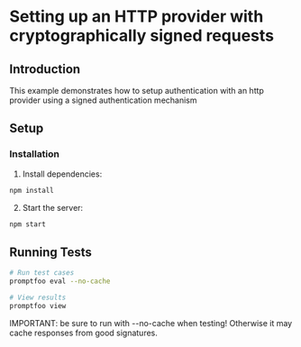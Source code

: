 # Setting up an HTTP provider with cryptographically signed requests

## Introduction

This example demonstrates how to setup authentication with an http provider using a signed authentication mechanism

## Setup

### Installation

1. Install dependencies:

```bash
npm install
```

2. Start the server:

```bash
npm start
```

## Running Tests

```bash
# Run test cases
promptfoo eval --no-cache

# View results
promptfoo view
```

IMPORTANT: be sure to run with --no-cache when testing! Otherwise it may cache responses from good signatures.

